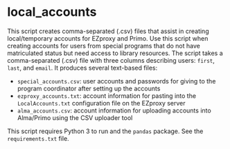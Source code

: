 # local_accounts

This script creates comma-separated (.csv) files that assist in creating local/temporary accounts for EZproxy and Primo. Use this script when creating accounts for users from special programs that do not have matriculated status but need access to library resources. The script takes a comma-separated (.csv) file with three columns describing users: `first`, `last`, and `email`. It produces several text-based files:

- `special_accounts.csv`: user accounts and passwords for giving to the program coordinator after setting up the accounts
- `ezproxy_accounts.txt`: account information for pasting into the `LocalAccounts.txt` configuration file on the EZproxy server
- `alma_accounts.csv`: account information for uploading accounts into Alma/Primo using the CSV uploader tool

This script requires Python 3 to run and the `pandas` package. See the `requirements.txt` file.